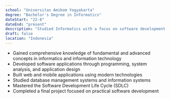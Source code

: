 ```yaml
---
school: "Universitas Amikom Yogyakarta"
degree: "Bachelor's Degree in Informatics"
dateStart: "22-8"
dateEnd: "present"
description: "Studied Informatics with a focus on software development."
draft: false
location: "Indonesia"
---
```


- Gained comprehensive knowledge of fundamental and advanced concepts in informatics and information technology  
- Developed software applications through programming, system analysis, and application design  
- Built web and mobile applications using modern technologies  
- Studied database management systems and information systems  
- Mastered the Software Development Life Cycle (SDLC)  
- Completed a final project focused on practical software development

